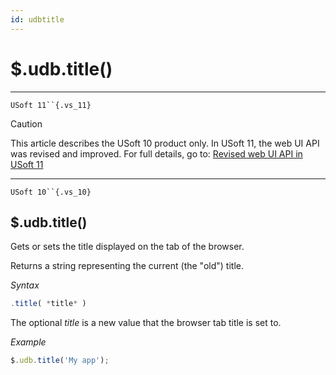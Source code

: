 ```yaml
---
id: udbtitle
---
```


# $.udb.title()



----

`USoft 11``{.vs_11}`

> [!CAUTION]
> This article describes the USoft 10 product only.
> In USoft 11, the web UI API was revised and improved. For full details, go to:
> [Revised web UI API in USoft 11](/docs/Web%20and%20app%20UIs/UDB%20udb/Revised%20web%20UI%20API%20in%20USoft%2011.md)

----

`USoft 10``{.vs_10}`

## **$.udb.title()**

Gets or sets the title displayed on the tab of the browser.

Returns a string representing the current (the "old") title.

*Syntax*

```js
.title( *title* )
```

The optional *title* is a new value that the browser tab title is set to.

*Example*

```js
$.udb.title('My app');
```

 